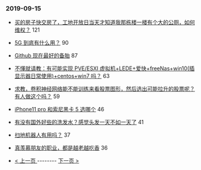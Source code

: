 ### 2019-09-15 
- [买的房子快交房了，工地开放日当天才知道我那栋楼一楼有个大的公厕，如何维权？](https://www.v2ex.com/t/600835) 121
- [5G 到底有什么用？](https://www.v2ex.com/t/600883) 90
- [Github 现在最好的备胎](https://www.v2ex.com/t/600853) 87
- [不懂就请教：有可能实现 PVE/ESXI 虚拟机+LEDE+爱快+freeNas+win10(插显示器日常使用)+centos+win7 吗？](https://www.v2ex.com/t/600957) 63
- [求教，卷积神经网络能不能训练来看股票图形，然后选出可能拉升的股票呢？有人做这个吗？](https://www.v2ex.com/t/600865) 59
- [iPhone11 pro 和索尼黑卡 5 选哪个](https://www.v2ex.com/t/600898) 46
- [有没有国外好些的洗发水？感觉头发一天不如一天了](https://www.v2ex.com/t/600878) 41
- [扫地机器人有用吗？](https://www.v2ex.com/t/600928) 37
- [真羡慕朋友的职业，都是越老越吃香](https://www.v2ex.com/t/600873) 36 

- [ < 上一页 ](https://github.com/able8/v2ex-hot-record/blob/master/2019-09-14.md) -------- [ 下一页 > ](https://github.com/able8/v2ex-hot-record/blob/master/2019-09-16.md)